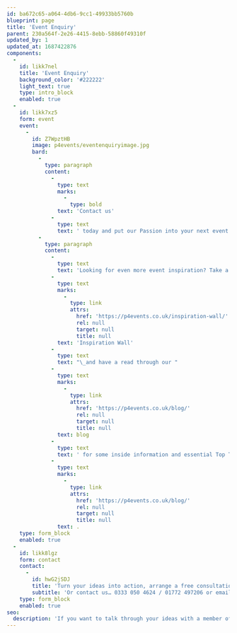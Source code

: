 ```yaml
---
id: ba672c65-a064-4db6-9cc1-49933bb5760b
blueprint: page
title: 'Event Enquiry'
parent: 230a564f-2e26-4415-8ebb-58860f49310f
updated_by: 1
updated_at: 1687422876
components:
  -
    id: likk7nel
    title: 'Event Enquiry'
    background_color: '#222222'
    light_text: true
    type: intro_block
    enabled: true
  -
    id: likk7xz5
    form: event
    event:
      -
        id: Z7WpztHB
        image: p4events/eventenquiryimage.jpg
        bard:
          -
            type: paragraph
            content:
              -
                type: text
                marks:
                  -
                    type: bold
                text: 'Contact us'
              -
                type: text
                text: ' today and put our Passion into your next event!'
          -
            type: paragraph
            content:
              -
                type: text
                text: 'Looking for even more event inspiration? Take a look at or images and videos on our '
              -
                type: text
                marks:
                  -
                    type: link
                    attrs:
                      href: 'https://p4events.co.uk/inspiration-wall/'
                      rel: null
                      target: null
                      title: null
                text: 'Inspiration Wall'
              -
                type: text
                text: "\_and have a read through our "
              -
                type: text
                marks:
                  -
                    type: link
                    attrs:
                      href: 'https://p4events.co.uk/blog/'
                      rel: null
                      target: null
                      title: null
                text: blog
              -
                type: text
                text: ' for some inside information and essential Top Tips'
              -
                type: text
                marks:
                  -
                    type: link
                    attrs:
                      href: 'https://p4events.co.uk/blog/'
                      rel: null
                      target: null
                      title: null
                text: .
    type: form_block
    enabled: true
  -
    id: likk8lgz
    form: contact
    contact:
      -
        id: hwG2jSDJ
        title: 'Turn your ideas into action, arrange a free consultation'
        subtitle: 'Or contact us… 0333 050 4624 / 01772 497206 or email us: info@p4events.co.uk'
    type: form_block
    enabled: true
seo:
  description: 'If you want to talk through your ideas with a member of our team, submit your event enquiry here!'
---
```

